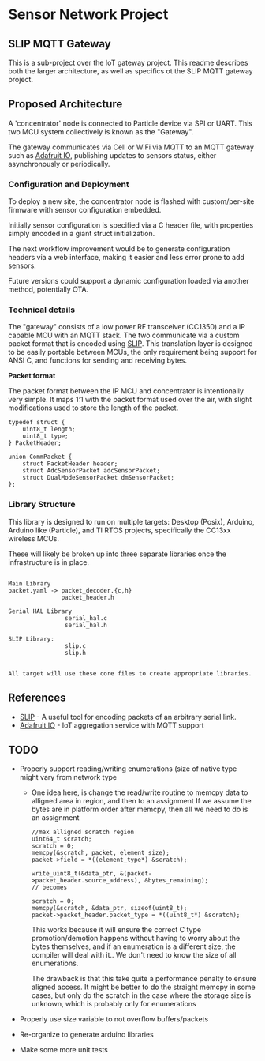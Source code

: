 # Sensor Network Project

## SLIP MQTT Gateway

This is a sub-project over the IoT gateway project. This readme describes
both the larger architecture, as well as specifics ot the SLIP MQTT gateway project.



## Proposed Architecture

A 'concentrator' node is connected to Particle device via SPI or UART.
This two MCU system collectively is known as the "Gateway". 

The gateway communicates via Cell or WiFi via MQTT to an MQTT gateway such as [Adafruit IO], publishing 
updates to sensors status, either asynchronously or periodically.

### Configuration and Deployment
To deploy a new site, the concentrator node is flashed with custom/per-site firmware with sensor configuration embedded.

Initially sensor configuration is specified via a C header file, with properties simply encoded in a giant 
struct initialization.

The next workflow improvement would be to generate configuration headers via a web interface, making it 
easier and less error prone to add sensors.

Future versions could support a dynamic configuration loaded via another method, potentially OTA.


### Technical details
The "gateway" consists of a low power RF transceiver (CC1350) and a IP capable MCU with an MQTT stack.
The two communicate via a custom packet format that is encoded using [SLIP]. This translation layer
is designed to be easily portable between MCUs, the only requirement being support for ANSI C, and functions for 
sending and receiving bytes.


**Packet format**

The packet format between the IP MCU and concentrator is intentionally very simple. It maps 1:1 with the packet
format used over the air, with slight modifications used to store the length of the packet.

```C/C++
typedef struct {
    uint8_t length;
    uint8_t type;
} PacketHeader;

union CommPacket {
    struct PacketHeader header;
    struct AdcSensorPacket adcSensorPacket;
    struct DualModeSensorPacket dmSensorPacket;
};
```

###  Library Structure

This library is designed to run on multiple targets: Desktop (Posix), Arduino,
Arduino like (Particle), and TI RTOS projects, specifically the CC13xx wireless MCUs.

These will likely be broken up into three separate libraries once the infrastructure is in place.

```

Main Library
packet.yaml -> packet_decoder.{c,h}
               packet_header.h
         
Serial HAL Library
                serial_hal.c
                serial_hal.h
                
SLIP Library:
                slip.c
                slip.h
                

All target will use these core files to create appropriate libraries.

```




## References
 * [SLIP] - A useful tool for encoding packets of an arbitrary serial link.
 * [Adafruit IO] - IoT aggregation service with MQTT support
 
[SLIP]: https://github.com/lobaro/util-slip
[Adafruit IO]: https://io.adafruit.com


## TODO
* Properly support reading/writing enumerations (size of native type might vary from network type
    - One idea here, is change the read/write routine to memcpy data to alligned area in region, and then to an assignment
      If we assume the bytes are in platform order after memcpy, then all we need to do is an assignment
      ```
      //max alligned scratch region
      uint64_t scratch;
      scratch = 0;
      memcpy(&scratch, packet, element_size);
      packet->field = *((element_type*) &scratch);

      write_uint8_t(&data_ptr, &(packet->packet_header.source_address), &bytes_remaining);
      // becomes

      scratch = 0;
      memcpy(&scratch, &data_ptr, sizeof(uint8_t);
      packet->packet_header.packet_type = *((uint8_t*) &scratch);
      ```
      This works because it will ensure the correct C type promotion/demotion happens without having to worry about
      the bytes themselves, and if an enumeration is a different size, the compiler will deal with it.. We don't need
      to know the size of all enumerations.

      The drawback is that this take quite a performance penalty to ensure aligned access. It might be better to
      do the straight memcpy in some cases, but only do the scratch in the case where the storage size is unknown, which is probably only for
      enumerations
      
* Properly use size variable to not overflow buffers/packets
* Re-organize to generate arduino libraries
* Make some more unit tests



